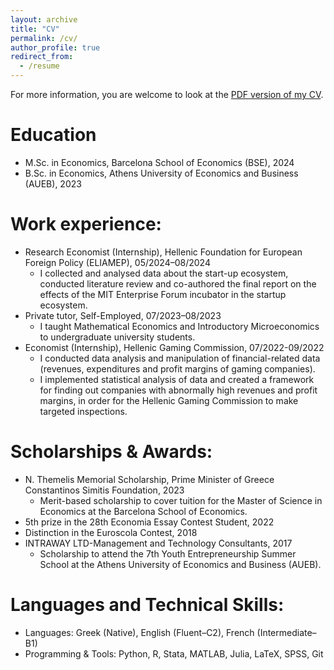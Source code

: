 ```yaml
---
layout: archive
title: "CV"
permalink: /cv/
author_profile: true
redirect_from:
  - /resume
---
```


<p>For more information, you are welcome to look at the <a href="https://AthanasiosKolokythas.github.io/files/CV-Kolokythas.pdf" target="_blank">PDF version of my CV</a>.</p>

Education
======
* M.Sc. in Economics, Barcelona School of Economics (BSE), 2024
* B.Sc. in Economics, Athens University of Economics and Business (AUEB), 2023

Work experience:
======
* Research Economist (Internship), Hellenic Foundation for European Foreign Policy (ELIAMEP), 05/2024–08/2024
  * I collected and analysed data about the start-up ecosystem, conducted literature review and co-authored the final report on the effects of the MIT Enterprise Forum incubator in the startup ecosystem.
* Private tutor, Self-Employed, 07/2023–08/2023
  * I taught Mathematical Economics and Introductory Microeconomics to undergraduate university students.
* Economist (Internship), Hellenic Gaming Commission, 07/2022-09/2022
  * I conducted data analysis and manipulation of financial-related data (revenues, expenditures and profit margins of gaming companies).
  * I implemented statistical analysis of data and created a framework for finding out companies with abnormally high revenues and profit margins, in order for the Hellenic Gaming Commission to make targeted inspections.

Scholarships & Awards:
======
* N. Themelis Memorial Scholarship, Prime Minister of Greece Constantinos Simitis Foundation, 2023
  * Merit-based scholarship to cover tuition for the Master of Science in Economics at the Barcelona School of Economics.
* 5th prize in the 28th Economia Essay Contest Student, 2022
* Distinction in the Euroscola Contest, 2018
* INTRAWAY LTD-Management and Technology Consultants, 2017
  * Scholarship to attend the 7th Youth Entrepreneurship Summer School at the Athens University of Economics and Business (AUEB).  

Languages and Technical Skills:
======
* Languages: Greek (Native), English (Fluent–C2), French (Intermediate–B1)
* Programming & Tools: Python, R, Stata, MATLAB, Julia, LaTeX, SPSS, Git
   
